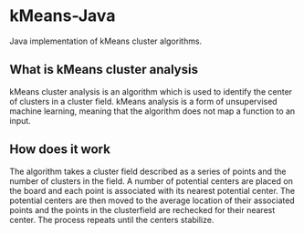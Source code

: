 # kMeans-Java
Java implementation of kMeans cluster algorithms.

<h2>What is kMeans cluster analysis</h2>
<p>kMeans cluster analysis is an algorithm which is used to identify the center of clusters in a cluster field.
kMeans analysis is a form of unsupervised machine learning, meaning that the algorithm does not map a function
to an input.</p>

<h2>How does it work</h2>
<p>The algorithm takes a cluster field described as a series of points and the number of clusters in the field.
A number of potential centers are placed on the board and each point is associated with its nearest potential
center. The potential centers are then moved to the average location of their associated points and the points
in the clusterfield are rechecked for their nearest center. The process repeats until the centers stabilize.</p>

